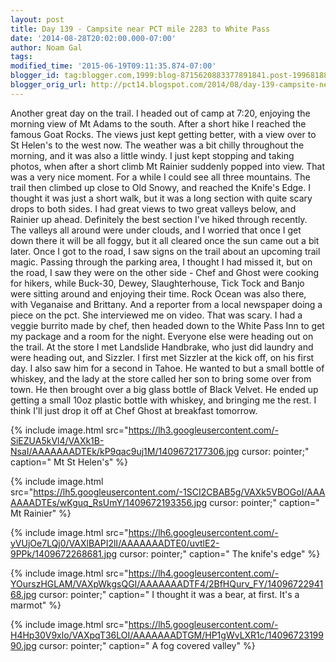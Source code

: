 ```yaml
---
layout: post
title: Day 139 - Campsite near PCT mile 2283 to White Pass
date: '2014-08-28T20:02:00.000-07:00'
author: Noam Gal
tags:
modified_time: '2015-06-19T09:11:35.874-07:00'
blogger_id: tag:blogger.com,1999:blog-8715620883377891841.post-1996818818240342013
blogger_orig_url: http://pct14.blogspot.com/2014/08/day-139-campsite-near-pct-mile-2283-to.html
---
```


 Another great day on the trail.
 I headed out of camp at 7:20, enjoying the morning view of Mt Adams to the
 south. After a short hike I reached the famous Goat Rocks. The views just kept getting better, with a view over to
 St Helen's to the west now.
 The weather was a bit chilly throughout the morning, and it was also a little
 windy.
 I just kept stopping and taking photos, when after a short climb Mt Rainier suddenly popped into view.
 That was a very nice moment. For a while I could see all three mountains.
 The trail then climbed up close to
 Old Snowy, and reached the Knife's Edge. I thought it was just a short walk, but it was a long section with quite
 scary drops to both sides. I had great views to two great valleys below, and Rainier up ahead. Definitely the best
 section I've hiked through recently.
 The valleys all around were under clouds, and I worried that once I get
 down there it will be all foggy, but it all cleared once the sun came out a bit later.
 Once I got to the road,
 I saw signs on the trail about an upcoming trail magic. Passing through the parking area, I thought I had missed it,
 but on the road, I saw they were on the other side - Chef and Ghost were cooking for hikers, while Buck-30, Dewey,
 Slaughterhouse, Tick Tock and Banjo were sitting around and enjoying their time.
 Rock Ocean was also there,
 with Veganaise and Brittany. And a reporter from a local newspaper doing a piece on the pct. She interviewed me on
 video. That was scary.
 I had a veggie burrito made by chef, then headed down to the White Pass Inn to get my
 package and a room for the night. Everyone else were heading out on the trail.
 At the store I met Landslide
  Handbrake, who just did laundry and were heading out, and Sizzler.
 I first met Sizzler at the kick off,
 on his first day. I also saw him for a second in Tahoe. He wanted to but a small bottle of whiskey, and the lady at
 the store called her son to bring some over from town. He then brought over a big glass bottle of Black Velvet. He
 ended up getting a small 10oz plastic bottle with whiskey, and bringing me the rest. I think I'll just drop it off
 at Chef  Ghost at breakfast tomorrow.


{% include image.html src="https://lh3.googleusercontent.com/-SiEZUA5kVl4/VAXk1B-NsaI/AAAAAAADTEk/kP9qac9uj1M/1409672177306.jpg cursor: pointer;" caption=" Mt St Helen's" %}


{% include image.html src="https://lh5.googleusercontent.com/-1SCI2CBAB5g/VAXk5VBOGoI/AAAAAAADTEs/wKguq_RsUmY/1409672193356.jpg cursor: pointer;" caption=" Mt Rainier" %}


{% include image.html src="https://lh6.googleusercontent.com/-yVUjOe7LQj0/VAXlBAPI2lI/AAAAAAADTE0/uvtlE2-9PPk/1409672268681.jpg cursor: pointer;" caption=" The knife's edge" %}


{% include image.html src="https://lh4.googleusercontent.com/-YOurszHGLAM/VAXpWkgsQGI/AAAAAAADTF4/2BfHQurv_FY/1409672294168.jpg cursor: pointer;" caption=" I thought it was a bear, at first. It's a marmot" %}


{% include image.html src="https://lh5.googleusercontent.com/-H4Hp30V9xlo/VAXpqT36LOI/AAAAAAADTGM/HP1gWvLXR1c/1409672319990.jpg cursor: pointer;" caption=" A fog covered valley" %}

